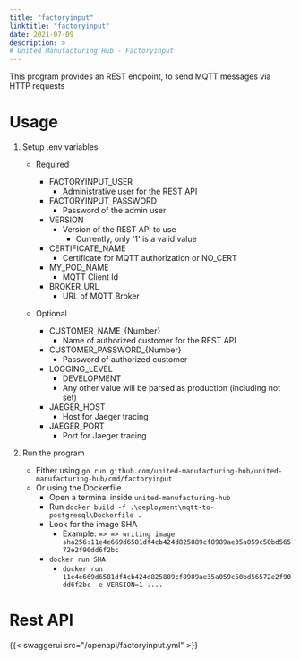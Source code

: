 ```yaml
---
title: "factoryinput"
linktitle: "factoryinput"
date: 2021-07-09
description: >
# United Manufacturing Hub - Factoryinput
---
```


This program provides an REST endpoint, to send MQTT messages via HTTP requests

# Usage
1) Setup .env variables
   - Required
     - FACTORYINPUT_USER
       - Administrative user for the REST API
     - FACTORYINPUT_PASSWORD
       - Password of the admin user
     - VERSION
       - Version of the REST API to use
         - Currently, only '1' is a valid value
     - CERTIFICATE_NAME
       - Certificate for MQTT authorization or NO_CERT
     - MY_POD_NAME
       - MQTT Client Id
     - BROKER_URL
       - URL of MQTT Broker

   - Optional
      - CUSTOMER_NAME_{Number}
         - Name of authorized customer for the REST API
      - CUSTOMER_PASSWORD_{Number}
         - Password of authorized customer
      - LOGGING_LEVEL
         - DEVELOPMENT
         - Any other value will be parsed as production (including not set)
      - JAEGER_HOST
        - Host for Jaeger tracing
      - JAEGER_PORT
        - Port for Jaeger tracing

2) Run the program
   - Either using ```go run github.com/united-manufacturing-hub/united-manufacturing-hub/cmd/factoryinput```
   - Or using the Dockerfile
      - Open a terminal inside ```united-manufacturing-hub```
      - Run ```docker build -f .\deployment\mqtt-to-postgresql\Dockerfile .```
      - Look for the image SHA 
        - Example: ```=> => writing image sha256:11e4e669d6581df4cb424d825889cf8989ae35a059c50bd56572e2f90dd6f2bc```
      - ```docker run SHA```
        - ```docker run 11e4e669d6581df4cb424d825889cf8989ae35a059c50bd56572e2f90dd6f2bc -e VERSION=1 ....```



# Rest API 
{{< swaggerui src="/openapi/factoryinput.yml" >}}
